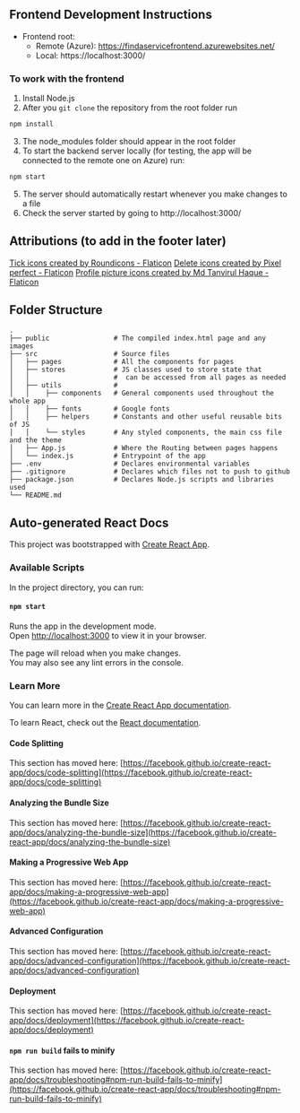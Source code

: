 ## Frontend Development Instructions

- Frontend root:
  - Remote (Azure): https://findaservicefrontend.azurewebsites.net/
  - Local: https://localhost:3000/

### To work with the frontend

1. Install Node.js
2. After you `git clone` the repository from the root folder run

```bash
npm install
```

3. The node_modules folder should appear in the root folder
4. To start the backend server locally (for testing, the app will be connected to the remote one on Azure) run:

```bash
npm start
```

5. The server should automatically restart whenever you make changes to a file
6. Check the server started by going to http://localhost:3000/

## Attributions (to add in the footer later)

<a href="https://www.flaticon.com/free-icons/tick" title="tick icons">Tick icons created by Roundicons - Flaticon</a>
<a href="https://www.flaticon.com/free-icons/delete" title="delete icons">Delete icons created by Pixel perfect - Flaticon</a>
<a href="https://www.flaticon.com/free-icons/profile-picture" title="profile picture icons">Profile picture icons created by Md Tanvirul Haque - Flaticon</a>

## Folder Structure

```
.
├── public                # The compiled index.html page and any images
├── src                   # Source files
│   ├── pages             # All the components for pages
│   ├── stores            # JS classes used to store state that
│   │                     #  can be accessed from all pages as needed
│   ├── utils             #
│   │    ├── components   # General components used throughout the whole app
│   │    ├── fonts        # Google fonts
│   │    ├── helpers      # Constants and other useful reusable bits of JS
│   │    └── styles       # Any styled components, the main css file and the theme
│   ├── App.js            # Where the Routing between pages happens
│   └── index.js          # Entrypoint of the app
├── .env                  # Declares environmental variables
├── .gitignore            # Declares which files not to push to github
├── package.json          # Declares Node.js scripts and libraries used
└── README.md
```

## Auto-generated React Docs

This project was bootstrapped with [Create React App](https://github.com/facebook/create-react-app).

### Available Scripts

In the project directory, you can run:

#### `npm start`

Runs the app in the development mode.\
Open [http://localhost:3000](http://localhost:3000) to view it in your browser.

The page will reload when you make changes.\
You may also see any lint errors in the console.

### Learn More

You can learn more in the [Create React App documentation](https://facebook.github.io/create-react-app/docs/getting-started).

To learn React, check out the [React documentation](https://reactjs.org/).

#### Code Splitting

This section has moved here: [https://facebook.github.io/create-react-app/docs/code-splitting](https://facebook.github.io/create-react-app/docs/code-splitting)

#### Analyzing the Bundle Size

This section has moved here: [https://facebook.github.io/create-react-app/docs/analyzing-the-bundle-size](https://facebook.github.io/create-react-app/docs/analyzing-the-bundle-size)

#### Making a Progressive Web App

This section has moved here: [https://facebook.github.io/create-react-app/docs/making-a-progressive-web-app](https://facebook.github.io/create-react-app/docs/making-a-progressive-web-app)

#### Advanced Configuration

This section has moved here: [https://facebook.github.io/create-react-app/docs/advanced-configuration](https://facebook.github.io/create-react-app/docs/advanced-configuration)

#### Deployment

This section has moved here: [https://facebook.github.io/create-react-app/docs/deployment](https://facebook.github.io/create-react-app/docs/deployment)

#### `npm run build` fails to minify

This section has moved here: [https://facebook.github.io/create-react-app/docs/troubleshooting#npm-run-build-fails-to-minify](https://facebook.github.io/create-react-app/docs/troubleshooting#npm-run-build-fails-to-minify)
